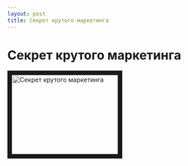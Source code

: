 ```yaml
---
layout: post
title: Секрет крутого маркетинга
---
```


# Секрет крутого маркетинга

<a href="http://www.youtube.com/watch?feature=player_embedded&v=bwRoRT9zvuc
" target="_blank"><img src="http://img.youtube.com/vi/bwRoRT9zvuc/0.jpg" 
alt="Секрет крутого маркетинга" width="240" height="180" border="10" /></a>

